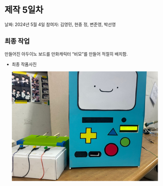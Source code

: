 # 제작 5일차

날짜: 2024년 5월 4일
참여자: 김영민, 현중 정, 변준영, 박선영

## 최종 작업

만들어진 아두이노 보드를 만화캐릭터 “비모”를 만들어 적절히 배치함. 

- 최종 작품사진
    
    ![KakaoTalk_20240507_135458251_03.jpg](%E1%84%8C%E1%85%A6%E1%84%8C%E1%85%A1%E1%86%A8%205%E1%84%8B%E1%85%B5%E1%86%AF%E1%84%8E%E1%85%A1%20c64283a8af564e90be0939fd52a38a95/KakaoTalk_20240507_135458251_03.jpg)